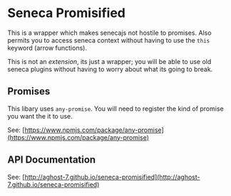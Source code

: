 # Seneca Promisified
This is a wrapper which makes senecajs not hostile to promises. Also permits
you to access seneca context without having to use the `this` keyword (arrow
functions).

This is not an _extension_, its just a wrapper; you will be able to use
old seneca plugins without having to worry about what its going to
break.

## Promises
This libary uses `any-promise`. You will need to register the kind of promise
you want the it to use.

See: [https://www.npmjs.com/package/any-promise](https://www.npmjs.com/package/any-promise)

## API Documentation

See: [http://aghost-7.github.io/seneca-promisified](http://aghost-7.github.io/seneca-promisified)

